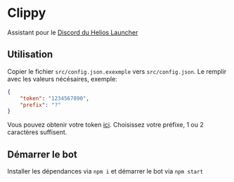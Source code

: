 # Clippy
Assistant pour le <a href="https://discord.gg/zNWUXdt" target="_blank">Discord du Helios Launcher</a>

## Utilisation
Copier le fichier `src/config.json.exexmple` vers `src/config.json`.
Le remplir avec les valeurs nécésaires, exemple:
```json
{
    "token": "1234567890",
    "prefix": "?"
}
```
Vous pouvez obtenir votre token <a href="https://discord.dev/" target="_blank">ici</a>.
Choisissez votre préfixe, 1 ou 2 caractères suffisent.

## Démarrer le bot
Installer les dépendances via `npm i` et démarrer le bot via `npm start`
